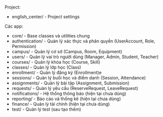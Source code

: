Project: 
- english_center/ - Project settings

Các app:
- core/ - Base classes và utilities chung
- authentication/ - Quản lý xác thực và phân quyền (UserAccount, Role, Permission)
- campus/ - Quản lý cơ sở (Campus, Room, Equipment)
- users/ - Quản lý vai trò người dùng (Manager, Admin, Student, Teacher)
- courses/ - Quản lý khóa học (Course, Skill)
- classes/ - Quản lý lớp học (Class)
- enrollment/ - Quản lý đăng ký (Enrollment)e
- sessions/ - Quản lý buổi học và điểm danh (Session, Attendance)
- assignments/ - Quản lý bài tập (Assignment, Submission)
- requests/ - Quản lý yêu cầu (ReserveRequest, LeaveRequest)
- notifications/ - Hệ thống thông báo (hiện tại chưa dùng)
- reporting/ - Báo cáo và thống kê (hiện tại chưa dùng)
- finance/ - Quản lý tài chính (hiện tại chưa dùng)
- test/ - Quản lý test (sau tạo thêm)
